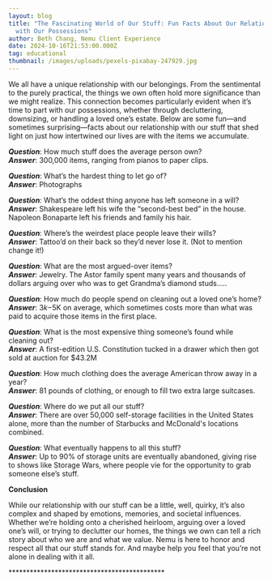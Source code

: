 ```yaml
---
layout: blog
title: "The Fascinating World of Our Stuff: Fun Facts About Our Relationship
  with Our Possessions"
author: Beth Chang, Nemu Client Experience
date: 2024-10-16T21:53:00.000Z
tag: educational
thumbnail: /images/uploads/pexels-pixabay-247929.jpg
---
```

We all have a unique relationship with our belongings. From the sentimental to the purely practical, the things we own often hold more significance than we might realize. This connection becomes particularly evident when it’s time to part with our possessions, whether through decluttering, downsizing, or handling a loved one’s estate. Below are some fun—and sometimes surprising—facts about our relationship with our stuff that shed light on just how intertwined our lives are with the items we accumulate.

***Question***: How much stuff does the average person own? \
***Answer***: 300,000 items, ranging from pianos to paper clips. 

***Question***: What’s the hardest thing to let go of? \
***Answer***: Photographs

***Question***: What’s the oddest thing anyone has left someone in a will? \
***Answer***: Shakespeare left his wife the “second-best bed” in the house. Napoleon Bonaparte left his friends and family his hair.

***Question***: Where’s the weirdest place people leave their wills? \
***Answer***: Tattoo’d on their back so they’d never lose it. (Not to mention change it!)

***Question***: What are the most argued-over items? \
***Answer***: Jewelry. The Astor family spent many years and thousands of dollars arguing over who was to get Grandma’s diamond studs…..

***Question***: How much do people spend on cleaning out a loved one’s home? \
***Answer***: $3k-$5K on average, which sometimes costs more than what was paid to acquire those items in the first place.

***Question***: What is the most expensive thing someone’s found while cleaning out? \
***Answer***: A first-edition U.S. Constitution tucked in a drawer which then got sold at auction for $43.2M

***Question***: How much clothing does the average American throw away in a year? \
***Answer***: 81 pounds of clothing, or enough to fill two extra large suitcases.

***Question***: Where do we put all our stuff? \
***Answer***: There are over 50,000 self-storage facilities in the United States alone, more than the number of Starbucks and McDonald's locations combined. 

***Question***: What eventually happens to all this stuff? \
***Answer***: Up to 90% of storage units are eventually abandoned, giving rise to shows like Storage Wars, where people vie for the opportunity to grab someone else’s stuff.

**Conclusion**

While our relationship with our stuff can be a little, well, quirky, it’s also complex and shaped by emotions, memories, and societal influences. Whether we’re holding onto a cherished heirloom, arguing over a loved one’s will, or trying to declutter our homes, the things we own can tell a rich story about who we are and what we value. Nemu is here to honor and respect all that our stuff stands for. And maybe help you feel that you’re not alone in dealing with it all. 

\*\*\*\*\*\*\*\*\*\*\*\*\*\*\*\*\*\*\*\*\*\*\*\*\*\*\*\*\*\*\*\*\*\*\*\*\*\*\*\*\*\*\*\*
